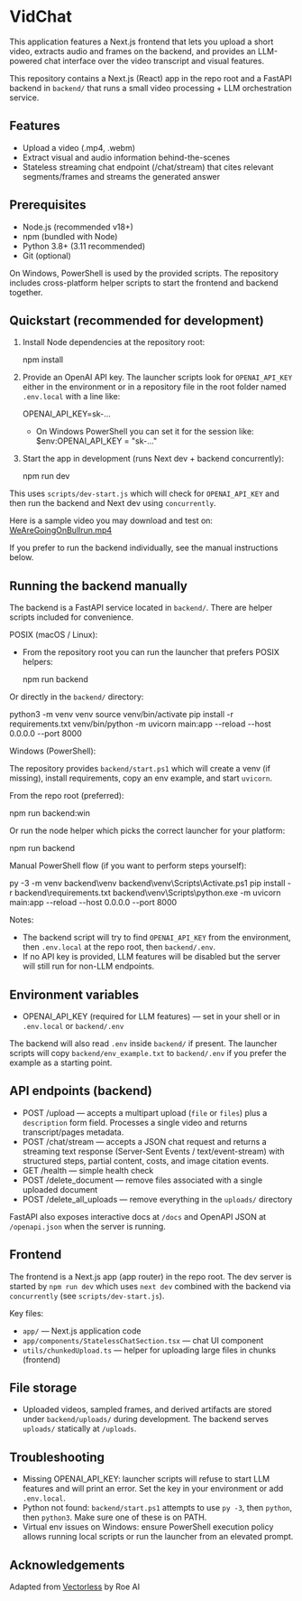 # VidChat

This application features a Next.js frontend that lets you upload a short video, extracts audio and frames on the backend, and provides an LLM-powered chat interface over the video transcript and visual features.

This repository contains a Next.js (React) app in the repo root and a FastAPI backend in `backend/` that runs a small video processing + LLM orchestration service.

## Features
- Upload a video (.mp4, .webm)
- Extract visual and audio information behind-the-scenes
- Stateless streaming chat endpoint (/chat/stream) that cites relevant segments/frames and streams the generated answer

## Prerequisites
- Node.js (recommended v18+)
- npm (bundled with Node)
- Python 3.8+ (3.11 recommended)
- Git (optional)

On Windows, PowerShell is used by the provided scripts. The repository includes cross-platform helper scripts to start the frontend and backend together.

## Quickstart (recommended for development)

1. Install Node dependencies at the repository root:

   npm install

2. Provide an OpenAI API key. The launcher scripts look for `OPENAI_API_KEY` either in the environment or in a repository file in the root folder named `.env.local` with a line like:

   OPENAI_API_KEY=sk-...

   - On Windows PowerShell you can set it for the session like:
     $env:OPENAI_API_KEY = "sk-..."

3. Start the app in development (runs Next dev + backend concurrently):

   npm run dev

This uses `scripts/dev-start.js` which will check for `OPENAI_API_KEY` and then run the backend and Next dev using `concurrently`.

Here is a sample video you may download and test on: [WeAreGoingOnBullrun.mp4](http://commondatastorage.googleapis.com/gtv-videos-bucket/sample/WeAreGoingOnBullrun.mp4)

If you prefer to run the backend individually, see the manual instructions below.

## Running the backend manually

The backend is a FastAPI service located in `backend/`. There are helper scripts included for convenience.

POSIX (macOS / Linux):

- From the repository root you can run the launcher that prefers POSIX helpers:

  npm run backend

Or directly in the `backend/` directory:

  python3 -m venv venv
  source venv/bin/activate
  pip install -r requirements.txt
  venv/bin/python -m uvicorn main:app --reload --host 0.0.0.0 --port 8000

Windows (PowerShell):

The repository provides `backend/start.ps1` which will create a venv (if missing), install requirements, copy an env example, and start `uvicorn`.

From the repo root (preferred):

  npm run backend:win

Or run the node helper which picks the correct launcher for your platform:

  npm run backend

Manual PowerShell flow (if you want to perform steps yourself):

  py -3 -m venv backend\venv
  backend\venv\Scripts\Activate.ps1
  pip install -r backend\requirements.txt
  backend\venv\Scripts\python.exe -m uvicorn main:app --reload --host 0.0.0.0 --port 8000

Notes:
- The backend script will try to find `OPENAI_API_KEY` from the environment, then `.env.local` at the repo root, then `backend/.env`.
- If no API key is provided, LLM features will be disabled but the server will still run for non-LLM endpoints.

## Environment variables
- OPENAI_API_KEY (required for LLM features) — set in your shell or in `.env.local` or `backend/.env`

The backend will also read `.env` inside `backend/` if present. The launcher scripts will copy `backend/env_example.txt` to `backend/.env` if you prefer the example as a starting point.

## API endpoints (backend)
- POST /upload — accepts a multipart upload (`file` or `files`) plus a `description` form field. Processes a single video and returns transcript/pages metadata.
- POST /chat/stream — accepts a JSON chat request and returns a streaming text response (Server-Sent Events / text/event-stream) with structured steps, partial content, costs, and image citation events.
- GET /health — simple health check
- POST /delete_document — remove files associated with a single uploaded document
- POST /delete_all_uploads — remove everything in the `uploads/` directory

FastAPI also exposes interactive docs at `/docs` and OpenAPI JSON at `/openapi.json` when the server is running.

## Frontend

The frontend is a Next.js app (app router) in the repo root. The dev server is started by `npm run dev` which uses `next dev` combined with the backend via `concurrently` (see `scripts/dev-start.js`).

Key files:
- `app/` — Next.js application code
- `app/components/StatelessChatSection.tsx` — chat UI component
- `utils/chunkedUpload.ts` — helper for uploading large files in chunks (frontend)

## File storage
- Uploaded videos, sampled frames, and derived artifacts are stored under `backend/uploads/` during development. The backend serves `uploads/` statically at `/uploads`.

## Troubleshooting
- Missing OPENAI_API_KEY: launcher scripts will refuse to start LLM features and will print an error. Set the key in your environment or add `.env.local`.
- Python not found: `backend/start.ps1` attempts to use `py -3`, then `python`, then `python3`. Make sure one of these is on PATH.
- Virtual env issues on Windows: ensure PowerShell execution policy allows running local scripts or run the launcher from an elevated prompt.

## Acknowledgements
Adapted from [Vectorless](https://github.com/roe-ai/vectorless) by Roe AI
